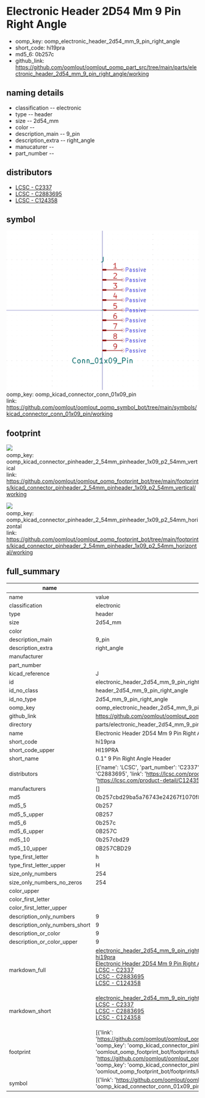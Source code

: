# Electronic Header 2D54 Mm 9 Pin Right Angle

  
* oomp_key: oomp_electronic_header_2d54_mm_9_pin_right_angle 
* short_code: hi19pra
* md5_6: 0b257c  
* github_link: https://github.com/oomlout/oomlout_oomp_part_src/tree/main/parts/electronic_header_2d54_mm_9_pin_right_angle/working  
## naming details
* classification -- electronic
* type -- header
* size -- 2d54_mm
* color -- 
* description_main -- 9_pin
* description_extra -- right_angle
* manucaturer -- 
* part_number -- 

## distributors
* [LCSC - C2337](https://lcsc.com/product-detail/C2337.html)  
* [LCSC - C2883695](https://lcsc.com/product-detail/C2883695.html)  
* [LCSC - C124358](https://lcsc.com/product-detail/C124358.html)  


## symbol

![](symbol/0/working/working_600.png)  
oomp_key: oomp_kicad_connector_conn_01x09_pin  
link: https://github.com/oomlout/oomlout_oomp_symbol_bot/tree/main/symbols/kicad_connector_conn_01x09_pin/working  

## footprint

![](footprint/0/working/working_600.png)  
oomp_key: oomp_kicad_connector_pinheader_2_54mm_pinheader_1x09_p2_54mm_vertical  
link: https://github.com/oomlout/oomlout_oomp_footprint_bot/tree/main/footprints/kicad_connector_pinheader_2_54mm_pinheader_1x09_p2_54mm_vertical/working  

![](footprint/0/working/working_600.png)  
oomp_key: oomp_kicad_connector_pinheader_2_54mm_pinheader_1x09_p2_54mm_horizontal  
link: https://github.com/oomlout/oomlout_oomp_footprint_bot/tree/main/footprints/kicad_connector_pinheader_2_54mm_pinheader_1x09_p2_54mm_horizontal/working  

## full_summary
| name | value | 
| --- | --- | 
| name | value | 
| classification | electronic | 
| type | header | 
| size | 2d54_mm | 
| color |  | 
| description_main | 9_pin | 
| description_extra | right_angle | 
| manufacturer |  | 
| part_number |  | 
| kicad_reference | J | 
| id | electronic_header_2d54_mm_9_pin_right_angle | 
| id_no_class | header_2d54_mm_9_pin_right_angle | 
| id_no_type | 2d54_mm_9_pin_right_angle | 
| oomp_key | oomp_electronic_header_2d54_mm_9_pin_right_angle | 
| github_link | https://github.com/oomlout/oomlout_oomp_part_src/tree/main/parts/electronic_header_2d54_mm_9_pin_right_angle/working | 
| directory | parts/electronic_header_2d54_mm_9_pin_right_angle | 
| name | Electronic Header 2D54 Mm 9 Pin Right Angle | 
| short_code | hi19pra | 
| short_code_upper | HI19PRA | 
| short_name | 0.1" 9 Pin Right Angle Header | 
| distributors | [{'name': 'LCSC', 'part_number': 'C2337', 'link': 'https://lcsc.com/product-detail/C2337.html', 'id': 'distributor_lcsc'}, {'name': 'LCSC', 'part_number': 'C2883695', 'link': 'https://lcsc.com/product-detail/C2883695.html', 'id': 'distributor_lcsc'}, {'name': 'LCSC', 'part_number': 'C124358', 'link': 'https://lcsc.com/product-detail/C124358.html', 'id': 'distributor_lcsc'}] | 
| manufacturers | [] | 
| md5 | 0b257cbd29ba5a76743e24267f1070f8 | 
| md5_5 | 0b257 | 
| md5_5_upper | 0B257 | 
| md5_6 | 0b257c | 
| md5_6_upper | 0B257C | 
| md5_10 | 0b257cbd29 | 
| md5_10_upper | 0B257CBD29 | 
| type_first_letter | h | 
| type_first_letter_upper | H | 
| size_only_numbers | 254 | 
| size_only_numbers_no_zeros | 254 | 
| color_upper |  | 
| color_first_letter |  | 
| color_first_letter_upper |  | 
| description_only_numbers | 9 | 
| description_only_numbers_short | 9 | 
| description_or_color | 9 | 
| description_or_color_upper | 9 | 
| markdown_full | [electronic_header_2d54_mm_9_pin_right_angle](https://github.com/oomlout/oomlout_oomp_part_src/tree/main/parts/electronic_header_2d54_mm_9_pin_right_angle/working)<br>[hi19pra](https://github.com/oomlout/oomlout_oomp_part_src/tree/main/parts/electronic_header_2d54_mm_9_pin_right_angle/working)<br>[Electronic Header 2D54 Mm 9 Pin Right Angle](https://github.com/oomlout/oomlout_oomp_part_src/tree/main/parts/electronic_header_2d54_mm_9_pin_right_angle/working)<br>[LCSC - C2337<br>](https://lcsc.com/product-detail/C2337.html)[LCSC - C2883695<br>](https://lcsc.com/product-detail/C2883695.html)[LCSC - C124358<br>](https://lcsc.com/product-detail/C124358.html)<br> | 
| markdown_short | [electronic_header_2d54_mm_9_pin_right_angle](https://github.com/oomlout/oomlout_oomp_part_src/tree/main/parts/electronic_header_2d54_mm_9_pin_right_angle/working)<br>[LCSC - C2337<br>](https://lcsc.com/product-detail/C2337.html)[LCSC - C2883695<br>](https://lcsc.com/product-detail/C2883695.html)[LCSC - C124358<br>](https://lcsc.com/product-detail/C124358.html)<br> | 
| footprint | [{'link': 'https://github.com/oomlout/oomlout_oomp_footprint_bot/tree/main/foootprntss/kicad_connector_pinheader_2_54mm_pinheader_1x09_p2_54mm_vertical', 'oomp_key': 'oomp_kicad_connector_pinheader_2_54mm_pinheader_1x09_p2_54mm_vertical', 'directory': 'oomlout_oomp_footprint_bot/footprints/kicad_connector_pinheader_2_54mm_pinheader_1x09_p2_54mm_vertical//working/working.kicad_mod'}, {'link': 'https://github.com/oomlout/oomlout_oomp_footprint_bot/tree/main/foootprntss/kicad_connector_pinheader_2_54mm_pinheader_1x09_p2_54mm_horizontal', 'oomp_key': 'oomp_kicad_connector_pinheader_2_54mm_pinheader_1x09_p2_54mm_horizontal', 'directory': 'oomlout_oomp_footprint_bot/footprints/kicad_connector_pinheader_2_54mm_pinheader_1x09_p2_54mm_horizontal//working/working.kicad_mod'}] | 
| symbol | [{'link': 'https://github.com/oomlout/oomlout_oomp_symbol_bot/tree/main/symbols/kicad_connector_conn_01x09_pin', 'oomp_key': 'oomp_kicad_connector_conn_01x09_pin', 'directory': 'oomlout_oomp_symbol_bot/symbols/kicad_connector_conn_01x09_pin//working/working.kicad_sym'}] | 
